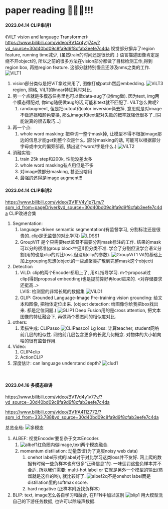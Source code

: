# paper reading 💪🏻🔋!!!

#### 2023.04.14 CLIP串讲1
《ViLT vision and language Transformer》
https://www.bilibili.com/video/BV14r4y1j74y/?vd_source=30d40bd09c8fa9d9f8cfab3eefe7c4da
视觉部分摒弃了region feature, running time减少, (虽然train的时间还是很长的..)
语言描述图像肯定是绕不开object的, 所以之前的很多方法在vision部分都做了目标检测工作,得到region box, 再抽region feature. 这部分就特别慢且还涉及nms之类的工作. 
![ViLT1](./ViLT1.png)
1. vision部分类似是把ViT拿过来用了, 图像打成patch然后embedding. 
![ViLT3](./ViLT3.png)
    region, 网格, ViLT的linear特征耗时对比. 
2. 另一个点就是多模态任务里也可以做data-aug了(对img做). 因为text, img两个模态得配对, 你img随便做aug的话,可能和text就不匹配了. ViLT怎么做呢? 
    1. randaugment, 但是把cutout和color inversion俩去掉, 意思就是对image不做遮挡和颜色变换, 那么image和text配对失败的概率就降低很多了..[只能说真的很去取巧...]
3. 再一个点: 
    1. whole word masking: 把单词一整个mask掉, 让模型不得不根据image那边的信息才能get到整个次是什么. (部分masking的话, 可能可以根据部分字母或中文的偏旁部首, 猜出这个word/字是什么.)
    ![ViLT2](./ViLT2.png)
4. 消融实验:
    1. train 25k step和200k, 性能没差太多
    2. whole word masking有点用但是不多
    3. 对image做部分masking, 甚至没啥用
    4. 最强的还得是image augment!!!

#### 2023.04.14 CLIP串讲2
https://www.bilibili.com/video/BV1FV4y1p7Lm/?spm_id_from=pageDriver&vd_source=30d40bd09c8fa9d9f8cfab3eefe7c4da
CLIP改进合集
1. Segmentation: 
    1. language-driven semantic segmentation(有监督学习, 分割标注还是很贵的..clip是无监督的对比学习)
    ![LDSS1](./LDSS1.png)
    2. GroupViT
    是个只需要text监督不需要分割mask标注的工作. 结果的mask可以分的很准(group block牛逼!)但分类不准. 学会了分割但没学会语义分割(用的也是clip的对比loss,但没用clip的参数).
    ![GroupViT1](./GroupViT1.png)
    Vit的基础上加上grouping思想(object的一些点聚类扩散到完整mask这个object)
2. Detection
    1. ViLD: clip的两个Encoder都用上了, 用KL指导学习. m个proposal过clip(得到proposal embedding)也是提前算好再load进来的. <对存储要求还挺高..>  
    LVIS: 检测里的非常长尾的数据集
    ![ViLD1](./ViLD1.png)
    2. GLIP: Grounded Language-Image Pre-training
    vision grounding: 给文本和图像, 把物体定位出来. (object detection: 给图像你给我把box找出来. 都是定位问题.)
    ![GLIP1](./GLIP1.png)
    Deep Fusion用的是cross attention, 把文本图像的特征融合下, 再做两个模态间的相似度对比.
3. others:
    1. 素描生成: CLIPasso
    ![CLIPassco1](./CLIPassco1.png)
    Lg loss: 计算teacher, student网络前几层的相似性. 网络前几层包含更多的长宽几何概念. 对物体的大小朝向啥的很有监督作用.
4. Video: 
    1. CLIP4clip
    2. ActionCLIP
5. 深度估计: 
    can language understand depth?
    ![clud1](./clud1.png)
<br/>

#### 2023.04.16  多模态串讲
https://www.bilibili.com/video/BV1Vd4y1v77v/?vd_source=30d40bd09c8fa9d9f8cfab3eefe7c4da

https://www.bilibili.com/video/BV1fA411Z772/?spm_id_from=333.788&vd_source=30d40bd09c8fa9d9f8cfab3eefe7c4da

总览全局: 
![多模态](./多模态.png)
1. ALBEF: 视觉Encoder要复杂于文本Encoder.
    1. ![albef1](./albef1.png)红色圈内做image,text两个模态融合.
    2. momentum distillation: 动量蒸馏(为了克服noisy web data)
        1. onehot label形式的label对于对比学习这类loss并不友好. 网上爬的数据有时候一些负样本也有很多"正确信息"的. 一味惩罚这些负样本并不合适. 所以我们需要: multi-hot label or 它就是另外一个模型的输出(蒸馏就是这样的哟), 就比较好了.
        ![albef2](./albef2.png)q不是onehot label而是distillation里的softmax score.
        2. hard negative (正样本附近找负样本)
2. BLIP: text, image怎么各自学习和融合, 在FFN中加以区别
![blip1](./blip1.png)
用大模型洗自己的下游任务数据, 也许可以除噪声数据.
